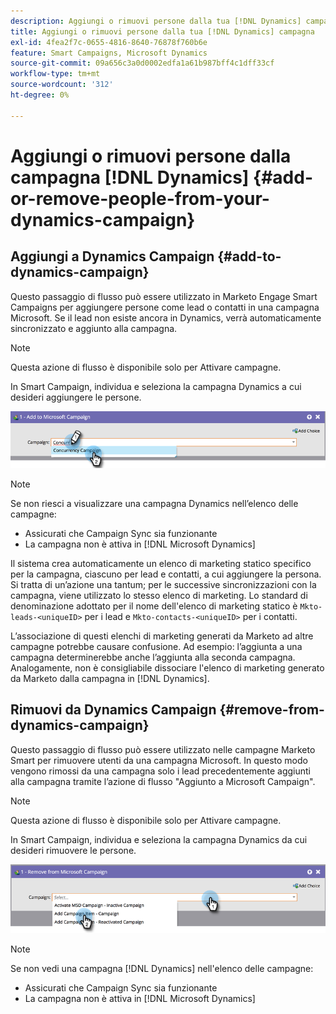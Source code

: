 ```yaml
---
description: Aggiungi o rimuovi persone dalla tua [!DNL Dynamics] campagna - Documentazione di Marketo - Documentazione del prodotto
title: Aggiungi o rimuovi persone dalla tua [!DNL Dynamics] campagna
exl-id: 4fea2f7c-0655-4816-8640-76878f760b6e
feature: Smart Campaigns, Microsoft Dynamics
source-git-commit: 09a656c3a0d0002edfa1a61b987bff4c1dff33cf
workflow-type: tm+mt
source-wordcount: '312'
ht-degree: 0%

---
```


# Aggiungi o rimuovi persone dalla campagna [!DNL Dynamics] {#add-or-remove-people-from-your-dynamics-campaign}

## Aggiungi a Dynamics Campaign {#add-to-dynamics-campaign}

Questo passaggio di flusso può essere utilizzato in Marketo Engage Smart Campaigns per aggiungere persone come lead o contatti in una campagna Microsoft. Se il lead non esiste ancora in Dynamics, verrà automaticamente sincronizzato e aggiunto alla campagna.

>[!NOTE]
>
>Questa azione di flusso è disponibile solo per Attivare campagne.

In Smart Campaign, individua e seleziona la campagna Dynamics a cui desideri aggiungere le persone.

![](assets/add-or-remove-people-from-your-dynamics-campaign-1.png)

>[!NOTE]
>
>Se non riesci a visualizzare una campagna Dynamics nell’elenco delle campagne:
>
>* Assicurati che Campaign Sync sia funzionante
>* La campagna non è attiva in [!DNL Microsoft Dynamics]

Il sistema crea automaticamente un elenco di marketing statico specifico per la campagna, ciascuno per lead e contatti, a cui aggiungere la persona. Si tratta di un’azione una tantum; per le successive sincronizzazioni con la campagna, viene utilizzato lo stesso elenco di marketing. Lo standard di denominazione adottato per il nome dell&#39;elenco di marketing statico è `Mkto-leads-<uniqueID>` per i lead e `Mkto-contacts-<uniqueID>` per i contatti.

L’associazione di questi elenchi di marketing generati da Marketo ad altre campagne potrebbe causare confusione. Ad esempio: l’aggiunta a una campagna determinerebbe anche l’aggiunta alla seconda campagna. Analogamente, non è consigliabile dissociare l&#39;elenco di marketing generato da Marketo dalla campagna in [!DNL Dynamics].

## Rimuovi da Dynamics Campaign {#remove-from-dynamics-campaign}

Questo passaggio di flusso può essere utilizzato nelle campagne Marketo Smart per rimuovere utenti da una campagna Microsoft. In questo modo vengono rimossi da una campagna solo i lead precedentemente aggiunti alla campagna tramite l’azione di flusso &quot;Aggiunto a Microsoft Campaign&quot;.

>[!NOTE]
>
>Questa azione di flusso è disponibile solo per Attivare campagne.

In Smart Campaign, individua e seleziona la campagna Dynamics da cui desideri rimuovere le persone.

![](assets/add-or-remove-people-from-your-dynamics-campaign-2.png)

>[!NOTE]
>
>Se non vedi una campagna [!DNL Dynamics] nell&#39;elenco delle campagne:
>
>* Assicurati che Campaign Sync sia funzionante
>* La campagna non è attiva in [!DNL Microsoft Dynamics]
